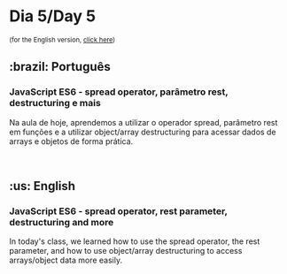# Dia 5/Day 5

<small>(for the English version, <a href="#en">click here</a>)</small>

<h2>:brazil: Português</h2>
<h3>JavaScript ES6 - spread operator, parâmetro rest, destructuring e mais</h3>
<p>Na aula de hoje, aprendemos a utilizar o operador spread, parâmetro rest em funções e a utilizar object/array destructuring para acessar dados de arrays e objetos de forma prática.</p>
<br>

<h2 id="en">:us: English</h2>
<h3>JavaScript ES6 - spread operator, rest parameter, destructuring and more</h3>
<p>In today's class, we learned how to use the spread operator, the rest parameter, and how to use object/array destructuring to access arrays/object data more easily.</p>
